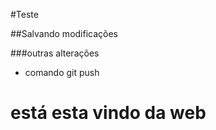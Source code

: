 #Teste

##Salvando modificações

###outras alterações 

* comando git push

# está esta vindo da web
